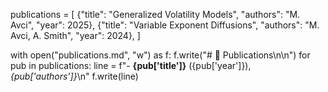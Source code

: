 publications = [
    {"title": "Generalized Volatility Models", "authors": "M. Avci", "year": 2025},
    {"title": "Variable Exponent Diffusions", "authors": "M. Avci, A. Smith", "year": 2024},
]

with open("publications.md", "w") as f:
    f.write("# 📄 Publications\n\n")
    for pub in publications:
        line = f"- **{pub['title']}** ({pub['year']}), *{pub['authors']}*\n"
        f.write(line)
